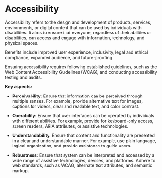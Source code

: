 # Accessibility

Accessibility refers to the design and development of products, services, environments, or digital content that can be used by individuals with disabilities. It aims to ensure that everyone, regardless of their abilities or disabilities, can access and engage with information, technology, and physical spaces.

Benefits include improved user experience, inclusivity, legal and ethical compliance, expanded audience, and future-proofing.

Ensuring accessibility requires following established guidelines, such as the Web Content Accessibility Guidelines (WCAG), and conducting accessibility testing and audits.

**Key aspects:**

* **Perceivability**: Ensure that information can be perceived through multiple senses. For example, provide alternative text for images, captions for videos, clear and readable text, and color contrast.

* **Operability**: Ensure that user interfaces can be operated by individuals with different abilities. For example, provide for keyboard-only access, screen readers, ARIA attributes, or assistive technologies.

* **Understandability**: Ensure that content and functionality are presented in a clear and understandable manner. For example, use plain language, logical organization, and provide assistance to guide users.

* **Robustness**: Ensure that system can be interpreted and accessed by a wide range of assistive technologies, devices, and platforms. Adhere to web standards, such as WCAG, alternate text attributes, and semantic markup.
